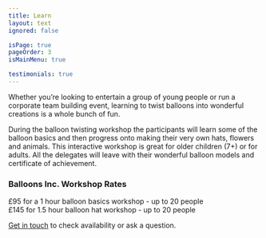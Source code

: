 ```yaml
---
title: Learn
layout: text
ignored: false

isPage: true
pageOrder: 3
isMainMenu: true

testimonials: true
---
```

Whether you’re looking to entertain a group of young people or run a corporate team building event, learning to twist balloons into wonderful creations is a whole bunch of fun.

During the balloon twisting workshop the participants will learn some of the balloon basics and then progress onto making their very own hats, flowers and animals. This interactive workshop is great for older children (7+) or for adults. All the delegates will leave with their wonderful balloon models and certificate of achievement.

### Balloons Inc. Workshop Rates

£95 for a 1 hour balloon basics workshop - up to 20 people  
£145 for 1.5 hour balloon hat workshop - up to 20 people

[Get in touch](contact.html) to check availability or ask a question.